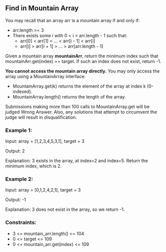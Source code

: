 ## Find in Mountain Array

You may recall that an array arr is a mountain array if and only if:

- arr.length >= 3
- There exists some i with 0 < i < arr.length - 1 such that:
  - arr[0] < arr[1] < ... < arr[i - 1] < arr[i]
  - arr[i] > arr[i + 1] > ... > arr[arr.length - 1]

Given a mountain array **mountainArr**, return the minimum index such that mountainArr.get(index) == target. If such an index does not exist, return -1.

**You cannot access the mountain array directly.** You may only access the array using a MountainArray interface:

- MountainArray.get(k) returns the element of the array at index k (0-indexed).
- MountainArray.length() returns the length of the array.

Submissions making more than 100 calls to MountainArray.get will be judged Wrong Answer. Also, any solutions that attempt to circumvent the judge will result in disqualification.

 

### Example 1:

  Input: array = [1,2,3,4,5,3,1], target = 3

  Output: 2

  Explanation: 3 exists in the array, at index=2 and index=5. Return the minimum index, which is 2.

### Example 2:

  Input: array = [0,1,2,4,2,1], target = 3

  Output: -1

  Explanation: 3 does not exist in the array, so we return -1.


### Constraints:

- 3 <= mountain_arr.length() <= 104
- 0 <= target <= 109
- 0 <= mountain_arr.get(index) <= 109
